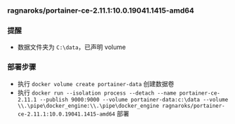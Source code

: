 ### ragnaroks/portainer-ce-2.11.1:10.0.19041.1415-amd64

### 提醒
- 数据文件夹为 `C:\data`，已声明 volume

### 部署步骤
- 执行 `docker volume create portainer-data` 创建数据卷
- 执行 `docker run --isolation process --detach --name portainer-ce-2.11.1 --publish 9000:9000 --volume portainer-data:c:\data --volume \\.\pipe\docker_engine:\\.\pipe\docker_engine ragnaroks/portainer-ce-2.11.1:10.0.19041.1415-amd64` 部署
